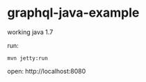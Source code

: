 # graphql-java-example

working java 1.7

run:
```
mvn jetty:run   
```

open: http://localhost:8080
